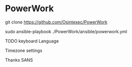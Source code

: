 # PowerWork
git clone https://github.com/Osintexec/PowerWork

sudo ansible-playbook ./PowerWork/ansible/powerwork.yml

TODO
keyboard Language

Timezone settings

Thanks SANS 
